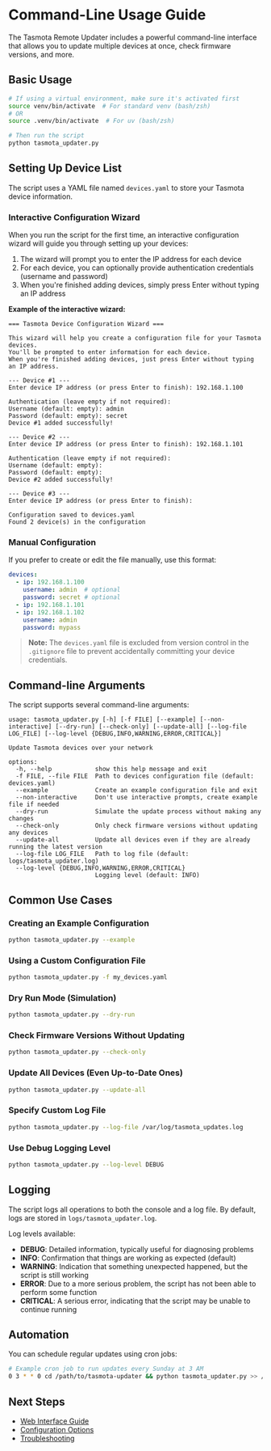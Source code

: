 # Command-Line Usage Guide

The Tasmota Remote Updater includes a powerful command-line interface that allows you to update multiple devices at once, check firmware versions, and more.

## Basic Usage

```bash
# If using a virtual environment, make sure it's activated first
source venv/bin/activate  # For standard venv (bash/zsh)
# OR
source .venv/bin/activate  # For uv (bash/zsh)

# Then run the script
python tasmota_updater.py
```

## Setting Up Device List

The script uses a YAML file named `devices.yaml` to store your Tasmota device information.

### Interactive Configuration Wizard

When you run the script for the first time, an interactive configuration wizard will guide you through setting up your devices:

1. The wizard will prompt you to enter the IP address for each device
2. For each device, you can optionally provide authentication credentials (username and password)
3. When you're finished adding devices, simply press Enter without typing an IP address

**Example of the interactive wizard:**

```
=== Tasmota Device Configuration Wizard ===

This wizard will help you create a configuration file for your Tasmota devices.
You'll be prompted to enter information for each device.
When you're finished adding devices, just press Enter without typing an IP address.

--- Device #1 ---
Enter device IP address (or press Enter to finish): 192.168.1.100

Authentication (leave empty if not required):
Username (default: empty): admin
Password (default: empty): secret
Device #1 added successfully!

--- Device #2 ---
Enter device IP address (or press Enter to finish): 192.168.1.101

Authentication (leave empty if not required):
Username (default: empty): 
Password (default: empty): 
Device #2 added successfully!

--- Device #3 ---
Enter device IP address (or press Enter to finish): 

Configuration saved to devices.yaml
Found 2 device(s) in the configuration
```

### Manual Configuration

If you prefer to create or edit the file manually, use this format:

```yaml
devices:
  - ip: 192.168.1.100
    username: admin  # optional
    password: secret # optional
  - ip: 192.168.1.101
  - ip: 192.168.1.102
    username: admin
    password: mypass
```

> **Note:** The `devices.yaml` file is excluded from version control in the `.gitignore` file to prevent accidentally committing your device credentials.

## Command-line Arguments

The script supports several command-line arguments:

```
usage: tasmota_updater.py [-h] [-f FILE] [--example] [--non-interactive] [--dry-run] [--check-only] [--update-all] [--log-file LOG_FILE] [--log-level {DEBUG,INFO,WARNING,ERROR,CRITICAL}]

Update Tasmota devices over your network

options:
  -h, --help            show this help message and exit
  -f FILE, --file FILE  Path to devices configuration file (default: devices.yaml)
  --example             Create an example configuration file and exit
  --non-interactive     Don't use interactive prompts, create example file if needed
  --dry-run             Simulate the update process without making any changes
  --check-only          Only check firmware versions without updating any devices
  --update-all          Update all devices even if they are already running the latest version
  --log-file LOG_FILE   Path to log file (default: logs/tasmota_updater.log)
  --log-level {DEBUG,INFO,WARNING,ERROR,CRITICAL}
                        Logging level (default: INFO)
```

## Common Use Cases

### Creating an Example Configuration

```bash
python tasmota_updater.py --example
```

### Using a Custom Configuration File

```bash
python tasmota_updater.py -f my_devices.yaml
```

### Dry Run Mode (Simulation)

```bash
python tasmota_updater.py --dry-run
```

### Check Firmware Versions Without Updating

```bash
python tasmota_updater.py --check-only
```

### Update All Devices (Even Up-to-Date Ones)

```bash
python tasmota_updater.py --update-all
```

### Specify Custom Log File

```bash
python tasmota_updater.py --log-file /var/log/tasmota_updates.log
```

### Use Debug Logging Level

```bash
python tasmota_updater.py --log-level DEBUG
```

## Logging

The script logs all operations to both the console and a log file. By default, logs are stored in `logs/tasmota_updater.log`.

Log levels available:

- **DEBUG**: Detailed information, typically useful for diagnosing problems
- **INFO**: Confirmation that things are working as expected (default)
- **WARNING**: Indication that something unexpected happened, but the script is still working
- **ERROR**: Due to a more serious problem, the script has not been able to perform some function
- **CRITICAL**: A serious error, indicating that the script may be unable to continue running

## Automation

You can schedule regular updates using cron jobs:

```bash
# Example cron job to run updates every Sunday at 3 AM
0 3 * * 0 cd /path/to/tasmota-updater && python tasmota_updater.py >> /var/log/tasmota_updates.log 2>&1
```

## Next Steps

- [Web Interface Guide](web-interface.md)
- [Configuration Options](configuration.md)
- [Troubleshooting](troubleshooting.md)
